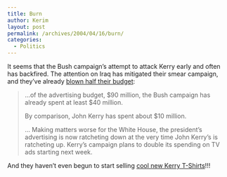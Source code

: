 ```yaml
---
title: Burn
author: Kerim
layout: post
permalink: /archives/2004/04/16/burn/
categories:
  - Politics
---
```

It seems that the Bush campaign&#8217;s attempt to attack Kerry early and often has backfired. The attention on Iraq has mitigated their smear campaign, and they&#8217;ve already <a href="http://msnbc.msn.com/id/4751584" onclick="_gaq.push(['_trackEvent', 'outbound-article', 'http://msnbc.msn.com/id/4751584', 'blown half their budget']);" >blown half their budget</a>:

> &#8230;of the advertising budget, $90 million, the Bush campaign has already spent at least $40 million.
> 
> By comparison, John Kerry has spent about $10 million.
> 
> &#8230; Making matters worse for the White House, the president&#8217;s advertising is now ratcheting down at the very time John Kerry&#8217;s is ratcheting up. Kerry&#8217;s campaign plans to double its spending on TV ads starting next week.

And they haven&#8217;t even begun to start selling <a href="http://designsonthewhitehouse.com/" onclick="_gaq.push(['_trackEvent', 'outbound-article', 'http://designsonthewhitehouse.com/', 'cool new Kerry T-Shirts']);" >cool new Kerry T-Shirts</a>!!!

